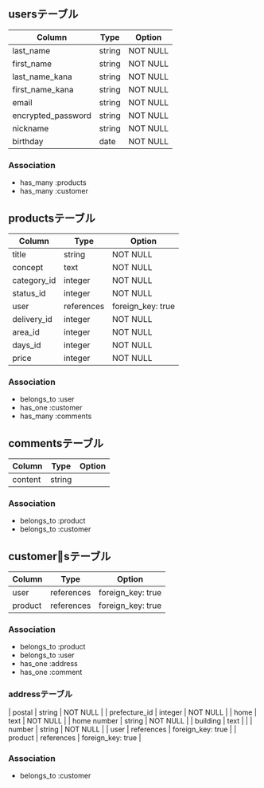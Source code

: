 ## usersテーブル

| Column             | Type   | Option   |
| ------------------ | ------ | -------- |
| last_name          | string | NOT NULL |
| first_name         | string | NOT NULL |
| last_name_kana     | string | NOT NULL |
| first_name_kana    | string | NOT NULL |
| email              | string | NOT NULL |
| encrypted_password | string | NOT NULL |
| nickname           | string | NOT NULL |
| birthday           | date   | NOT NULL |

### Association
 - has_many :products
 - has_many :customer

 ## productsテーブル

| Column      | Type       | Option            |
| ----------- | ---------- | ----------------- |
| title       | string     | NOT NULL          |
| concept     | text       | NOT NULL          |
| category_id | integer    | NOT NULL          |
| status_id   | integer    | NOT NULL          |
| user        | references | foreign_key: true |
| delivery_id | integer    | NOT NULL          |
| area_id     | integer    | NOT NULL          |
| days_id     | integer    | NOT NULL          |
| price       | integer    | NOT NULL          |

### Association
 - belongs_to :user
 - has_one :customer
 - has_many :comments

## commentsテーブル
| Column  | Type       | Option   |
| ------- | ---------- | -------- |
| content | string     |          |

### Association
 - belongs_to :product
 - belongs_to :customer

## customersテーブル

| Column        | Type       | Option            |
| ------------- | ---------- | ----------------- |
| user          | references | foreign_key: true |
| product       | references | foreign_key: true |

### Association
 - belongs_to :product
 - belongs_to :user
 - has_one :address
 - has_one :comment


### addressテーブル
| postal        | string     | NOT NULL          |
| prefecture_id | integer    | NOT NULL          |
| home          | text       | NOT NULL          |
| home number   | string     | NOT NULL          |
| building      | text       |                   |
| number        | string     | NOT NULL          |
| user          | references | foreign_key: true |
| product       | references | foreign_key: true |

### Association
 - belongs_to :customer